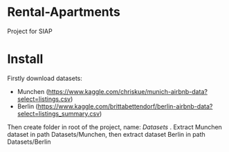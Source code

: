# Rental-Apartments
Project for SIAP

# Install
Firstly download datasets:
* Munchen (https://www.kaggle.com/chriskue/munich-airbnb-data?select=listings.csv)
* Berlin (https://www.kaggle.com/brittabettendorf/berlin-airbnb-data?select=listings_summary.csv)

Then create folder in root of the project, name: *Datasets* . Extract Munchen dataset in path Datasets/Munchen, then extract dataset Berlin in path Datasets/Berlin
